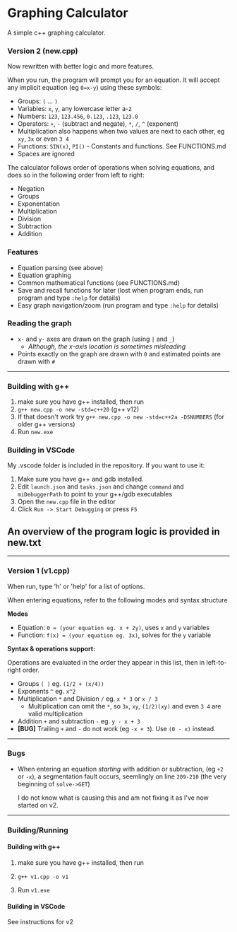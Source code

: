 # Graphing Calculator
A simple c++ graphing calculator.

### Version 2 (new.cpp)

Now rewritten with better logic and more features.

When you run, the program will prompt you for an equation. It will accept any implicit equation (eg `0=x-y`) using these symbols:
- Groups: `(` ... `)`
- Variables: `x`, `y`, any lowercase letter a-z
- Numbers: `123`, `123.456`, `0.123`, `.123`, `123.0`
- Operators: `+`, `-` (subtract and negate), `*`, `/`, `^` (exponent)
- Multiplication also happens when two values are next to each other, eg `xy`, `3x` or even `3 4`
- Functions: `SIN(x)`, `PI()` - Constants and functions. See FUNCTIONS.md
- Spaces are ignored

The calculator follows order of operations when solving equations, and
does so in the following order from left to right:
- Negation
- Groups
- Exponentation
- Multiplication
- Division
- Subtraction
- Addition

### Features
- Equation parsing (see above)
- Equation graphing
- Common mathematical functions (see FUNCTIONS.md)
- Save and recall functions for later (lost when program ends, run program and type `:help` for details)
- Easy graph navigation/zoom (run program and type `:help` for details)

### Reading the graph
- `x-` and `y-` axes are drawn on the graph (using `|` and `_`)
  - *Although, the x-axis location is sometimes misleading*
- Points exactly on the graph are drawn with `0` and estimated points are drawn with `#`

---

### Building with g++
1. make sure you have g++ installed, then run
2. `g++ new.cpp -o new -std=c++20` (g++ v12)
3. If that doesn't work try `g++ new.cpp -o new -std=c++2a -DSNUMBERS` (for older g++ versions)
4. Run `new.exe`

### Building in VSCode
My .vscode folder is included in the repository.
If you want to use it:
1. Make sure you have g++ and gdb installed.
2. Edit `launch.json` and `tasks.json` and change `command` and `miDebuggerPath` to point to your g++/gdb executables
3. Open the `new.cpp` file in the editor
4. Click `Run -> Start Debugging` or press `F5`

**An overview of the program logic is provided in new.txt**
---
---

### Version 1 (v1.cpp)
When run, type 'h' or 'help' for a list of options.

When entering equations, refer to the following modes and syntax structure

**Modes**
- Equation: `0 = (your equation eg. x + 2y)`, uses `x` and `y` variables
- Function: `f(x) = (your equation eg. 3x)`, solves for the `y` variable

**Syntax & operations support:**

Operations are evaluated in the order they appear in this list, then in left-to-right order.

* Groups `( )` eg. `(1/2 + (x/4))`
* Exponents `^` eg. `x^2`
* Multiplication `*` and Division `/` eg. `x * 3` or `x / 3`
  * Multiplication can omit the `*`, so `3x`, `xy`, `(1/2)(xy)` and even `3 4` are valid multiplication
* Addition `+` and subtraction `-` eg. `y - x + 3`
* **[BUG]** Trailing `+` and `-` do not work (eg `-x + 3`). Use `(0 - x)` instead.

---

### Bugs
- When entering an equation *starting* with addition or subtraction, (eg `+2` or `-x`), a segmentation fault occurs, seemlingly on line `209-210` (the very beginning of `solve->GET`)

  I do not know what is causing this and am not fixing it as I've now started on v2.

---

### Building/Running

#### Building with g++
1. make sure you have g++ installed, then run

2. `g++ v1.cpp -o v1`

3. Run `v1.exe`

#### Building in VSCode
See instructions for v2
